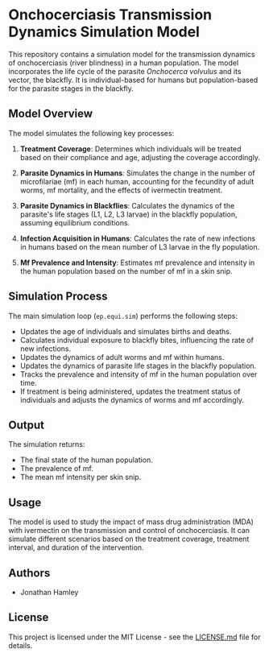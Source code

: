 # Onchocerciasis Transmission Dynamics Simulation Model

This repository contains a simulation model for the transmission dynamics of onchocerciasis (river blindness) in a human population. The model incorporates the life cycle of the parasite *Onchocerca volvulus* and its vector, the blackfly. It is individual-based for humans but population-based for the parasite stages in the blackfly.

## Model Overview

The model simulates the following key processes:

1. **Treatment Coverage**: Determines which individuals will be treated based on their compliance and age, adjusting the coverage accordingly.

2. **Parasite Dynamics in Humans**: Simulates the change in the number of microfilariae (mf) in each human, accounting for the fecundity of adult worms, mf mortality, and the effects of ivermectin treatment.

3. **Parasite Dynamics in Blackflies**: Calculates the dynamics of the parasite's life stages (L1, L2, L3 larvae) in the blackfly population, assuming equilibrium conditions.

4. **Infection Acquisition in Humans**: Calculates the rate of new infections in humans based on the mean number of L3 larvae in the fly population.

5. **Mf Prevalence and Intensity**: Estimates mf prevalence and intensity in the human population based on the number of mf in a skin snip.

## Simulation Process

The main simulation loop (`ep.equi.sim`) performs the following steps:

- Updates the age of individuals and simulates births and deaths.
- Calculates individual exposure to blackfly bites, influencing the rate of new infections.
- Updates the dynamics of adult worms and mf within humans.
- Updates the dynamics of parasite life stages in the blackfly population.
- Tracks the prevalence and intensity of mf in the human population over time.
- If treatment is being administered, updates the treatment status of individuals and adjusts the dynamics of worms and mf accordingly.

## Output

The simulation returns:

- The final state of the human population.
- The prevalence of mf.
- The mean mf intensity per skin snip.

## Usage

The model is used to study the impact of mass drug administration (MDA) with ivermectin on the transmission and control of onchocerciasis. It can simulate different scenarios based on the treatment coverage, treatment interval, and duration of the intervention.

## Authors

- Jonathan Hamley

## License

This project is licensed under the MIT License - see the [LICENSE.md](LICENSE.md) file for details.
